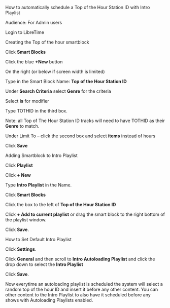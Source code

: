 How to automatically schedule a Top of the Hour Station ID with Intro
Playlist

Audience: For Admin users

Login to LibreTime

Creating the Top of the hour smartblock

Click **Smart Blocks**

Click the blue **+New** button

On the right (or below if screen width is limited)

Type in the Smart Block Name: **Top of the Hour Station ID**

Under **Search Criteria** select **Genre** for the criteria

Select **is** for modifier

Type TOTHID in the third box.

Note: all Top of The Hour Station ID tracks will need to have TOTHID as
their **Genre** to match.

Under Limit To – click the second box and select **items** instead of
hours

Click **Save**

Adding Smartblock to Intro Playlist

Click **Playlist**

Click **+ New**

Type **Intro Playlist** in the Name.

Click **Smart Blocks**

Click the box to the left of **Top of the Hour Station ID**

Click **+ Add to current playlist** or drag the smart block to the right
bottom of the playlist window.

Click **Save**.

How to Set Default Intro Playlist

Click **Settings**.

Click **General** and then scroll to **Intro Autoloading Playlist** and
click the drop down to select the **Intro Playlist**

Click **Save**.

Now everytime an autoloading playlist is scheduled the system will
select a random top of the hour ID and insert it before any other
content. You can other content to the Intro Playlist to also have it
scheduled before any shows with Autoloading Playlists enabled.
